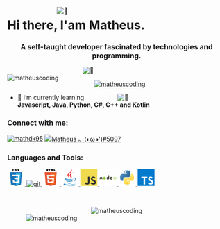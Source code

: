 [<img align="right" width="390" alt="🦑" src="https://gist.github.com/MatheusCoding/f2610f9b47f5e06e28e38072311717e5/raw/f2cb1830647513151273eef735dba81a8f0ce4aa/achievements.svg">](#)

<h1 align="left">Hi there, I'am Matheus.</h1>
<h3 align="center">A self-taught developer fascinated by technologies and programming.</h3>

[<img align="right" width="330" alt="🦑" src="https://gist.githubusercontent.com/MatheusCoding/f2610f9b47f5e06e28e38072311717e5/raw/b536cea9cc6d1da894712d00c97fcdb0ab9790f2/media.svg"/>](#)
<br>
<img align="left" width="200" src="https://komarev.com/ghpvc/?username=matheuscoding&label=Visualiza%C3%A7%C3%B5es%20do%20perfil&color=0e75b6&style=flat" alt="matheuscoding"/>

<p align="left"> <a href="https://github.com/ryo-ma/github-profile-trophy"><img width="500" src="https://github-profile-trophy.vercel.app/?username=matheuscoding" alt="matheuscoding" /></a> </p>
<img align="right" width="250" alt="🦑" src="https://media2.giphy.com/media/v1.Y2lkPTc5MGI3NjExNDIzYWJkODg3OWRhYjM5YmVkZjliY2UzOTM3Y2M2Y2Y2NTY2ZWQ0ZCZlcD12MV9pbnRlcm5hbF9naWZzX2dpZklkJmN0PXM/7L3tUhBpYSkU7fA9WI/giphy.gif">

- 🌱 I’m currently learning **Javascript, Java, Python, C#, C++ and Kotlin**


<h3 align="left">Connect with me:</h3>
<p align="left">
<a href="https://linkedin.com/in/mathdk95" target="blank"><img align="center" src="https://raw.githubusercontent.com/rahuldkjain/github-profile-readme-generator/master/src/images/icons/Social/linked-in-alt.svg" alt="mathdk95" height="30" width="40" /></a>
<a href="https://discord.com/users/313400012199690253" target="blank"><img align="center" src="https://github.com/Mattlau04/Discord-SVG-badges/blob/master/SVG/early_supporter.svg" alt="Matheus 。(◐ω◑')#5097" height="30" width="40" /></a>
</p>

<h3 align="left">Languages and Tools:</h3>
<p align="left"> <a href="https://www.w3schools.com/css/" target="_blank" rel="noreferrer"> <img src="https://raw.githubusercontent.com/devicons/devicon/master/icons/css3/css3-original-wordmark.svg" alt="css3" width="40" height="40"/> </a> <a href="https://git-scm.com/" target="_blank" rel="noreferrer"> <img src="https://www.vectorlogo.zone/logos/git-scm/git-scm-icon.svg" alt="git" width="40" height="40"/> </a> <a href="https://www.w3.org/html/" target="_blank" rel="noreferrer"> <img src="https://raw.githubusercontent.com/devicons/devicon/master/icons/html5/html5-original-wordmark.svg" alt="html5" width="40" height="40"/> </a> <a href="https://www.java.com" target="_blank" rel="noreferrer"> <img src="https://raw.githubusercontent.com/devicons/devicon/master/icons/java/java-original.svg" alt="java" width="40" height="40"/> </a> <a href="https://developer.mozilla.org/en-US/docs/Web/JavaScript" target="_blank" rel="noreferrer"> <img src="https://raw.githubusercontent.com/devicons/devicon/master/icons/javascript/javascript-original.svg" alt="javascript" width="40" height="40"/> </a> <a href="https://nodejs.org" target="_blank" rel="noreferrer"> <img src="https://raw.githubusercontent.com/devicons/devicon/master/icons/nodejs/nodejs-original-wordmark.svg" alt="nodejs" width="40" height="40"/> </a> <a href="https://www.python.org" target="_blank" rel="noreferrer"> <img src="https://raw.githubusercontent.com/devicons/devicon/master/icons/python/python-original.svg" alt="python" width="40" height="40"/> </a> <a href="https://www.typescriptlang.org/" target="_blank" rel="noreferrer"> <img src="https://raw.githubusercontent.com/devicons/devicon/master/icons/typescript/typescript-original.svg" alt="typescript" width="40" height="40"/> </a> </p>
<br>
<p style="display: flex; justify-content: center; align-items: center; flex-wrap: wrap;">
  <img src="https://github-readme-stats.vercel.app/api?username=matheuscoding&show_icons=true&theme=synthwave&locale=en" alt="matheuscoding"/>
  <img width="418" src="https://github-readme-stats.vercel.app/api/top-langs?username=matheuscoding&show_icons=true&theme=synthwave&locale=en&layout=compact" alt="matheuscoding"/>
</p>
